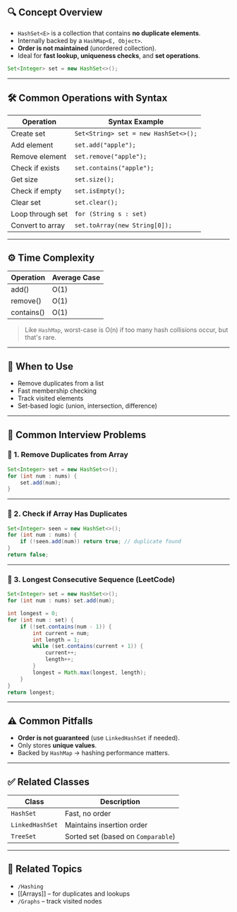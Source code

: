 ## 🔍 Concept Overview
- `HashSet<E>` is a collection that contains **no duplicate elements**.
- Internally backed by a `HashMap<E, Object>`.
- **Order is not maintained** (unordered collection).
- Ideal for **fast lookup, uniqueness checks**, and **set operations**.

```java
Set<Integer> set = new HashSet<>();
```

---

## 🛠️ Common Operations with Syntax

| Operation            | Syntax Example                           |
|----------------------|-------------------------------------------|
| Create set           | `Set<String> set = new HashSet<>();`      |
| Add element          | `set.add("apple");`                       |
| Remove element       | `set.remove("apple");`                    |
| Check if exists      | `set.contains("apple");`                  |
| Get size             | `set.size();`                             |
| Check if empty       | `set.isEmpty();`                          |
| Clear set            | `set.clear();`                            |
| Loop through set     | `for (String s : set)`                    |
| Convert to array     | `set.toArray(new String[0]);`             |

---

## ⚙️ Time Complexity

| Operation    | Average Case |
|--------------|--------------|
| add()        | O(1)         |
| remove()     | O(1)         |
| contains()   | O(1)         |

> Like `HashMap`, worst-case is O(n) if too many hash collisions occur, but that's rare.

---

## 🔁 When to Use
- Remove duplicates from a list
- Fast membership checking
- Track visited elements
- Set-based logic (union, intersection, difference)

---

## 🚀 Common Interview Problems

### 🔸 1. Remove Duplicates from Array
```java
Set<Integer> set = new HashSet<>();
for (int num : nums) {
    set.add(num);
}
```

---

### 🔸 2. Check if Array Has Duplicates
```java
Set<Integer> seen = new HashSet<>();
for (int num : nums) {
    if (!seen.add(num)) return true; // duplicate found
}
return false;
```

---

### 🔸 3. Longest Consecutive Sequence (LeetCode)
```java
Set<Integer> set = new HashSet<>();
for (int num : nums) set.add(num);

int longest = 0;
for (int num : set) {
    if (!set.contains(num - 1)) {
        int current = num;
        int length = 1;
        while (set.contains(current + 1)) {
            current++;
            length++;
        }
        longest = Math.max(longest, length);
    }
}
return longest;
```

---

## ⚠️ Common Pitfalls
- **Order is not guaranteed** (use `LinkedHashSet` if needed).
- Only stores **unique values**.
- Backed by `HashMap` → hashing performance matters.

---

## ✅ Related Classes

| Class           | Description                         |
|------------------|-------------------------------------|
| `HashSet`        | Fast, no order                      |
| `LinkedHashSet`  | Maintains insertion order           |
| `TreeSet`        | Sorted set (based on `Comparable`)  |

---

## 🔗 Related Topics
- `/Hashing`
- [[Arrays]] – for duplicates and lookups
- `/Graphs` – track visited nodes
